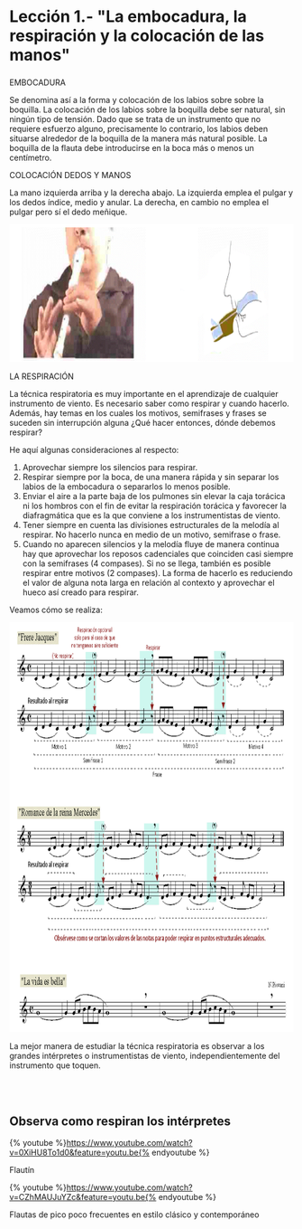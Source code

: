 
# Lección 1.- "La embocadura, la respiración y la colocación de las manos"

### 

EMBOCADURA

Se denomina así a la forma y colocación de los labios sobre sobre la boquilla. La colocación de los labios sobre la boquilla debe ser natural, sin ningún tipo de tensión. Dado que se trata de un instrumento que no requiere esfuerzo alguno, precisamente lo contrario, los labios deben situarse alrededor de la boquilla de la manera más natural posible. La boquilla de la flauta debe introducirse en la boca más o menos un centímetro. 

COLOCACIÓN DEDOS Y MANOS

La mano izquierda arriba y la derecha abajo. La izquierda emplea el pulgar y los dedos índice, medio y anular. La derecha, en cambio no emplea el pulgar pero sí el dedo meñique.

<img src="img/Embocadura_y_manos_2.gif" height="243" alt="Embocadura y manos" title="Embocadura y manos" />

LA RESPIRACIÓN

La técnica respiratoria es muy importante en el aprendizaje de cualquier instrumento de viento. Es necesario saber como respirar y cuando hacerlo. Además, hay temas en los cuales los motivos, semifrases y frases se suceden sin interrupción alguna ¿Qué hacer entonces, dónde debemos respirar?

He aquí algunas consideraciones al respecto:

1. Aprovechar siempre los silencios para respirar.
1. Respirar siempre por la boca, de una manera rápida y sin separar los labios de la embocadura o separarlos lo menos posible.
1. Enviar el aire a la parte baja de los pulmones sin elevar la caja torácica ni los hombros con el fin de evitar la respiración torácica y favorecer la diafragmática que es la que conviene a los instrumentistas de viento.
1. Tener siempre en cuenta las divisiones estructurales de la melodía al respirar. No hacerlo nunca en medio de un motivo, semifrase o frase. 
1. Cuando no aparecen silencios y la melodía fluye de manera continua hay que aprovechar los reposos cadenciales que coinciden casi siempre con la semifrases (4 compases). Si no se llega, también es posible respirar entre motivos (2 compases). La forma de hacerlo es reduciendo el valor de alguna nota larga en relación al contexto y aprovechar el hueco así creado para respirar.

Veamos cómo se realiza:

<img src="img/Respiracion_Temas.gif" alt="Respiración al interpretar" title="Respiración al interpretar" height="724" />

La mejor manera de estudiar la técnica respiratoria es observar a los grandes intérpretes o instrumentistas de viento, independientemente del instrumento que toquen.

<br /> 

## Observa como respiran los intérpretes

{% youtube %}https://www.youtube.com/watch?v=0XiHU8To1d0&feature=youtu.be{% endyoutube %}

Flautín

{% youtube %}https://www.youtube.com/watch?v=CZhMAUJuYZc&feature=youtu.be{% endyoutube %}

Flautas de pico poco frecuentes en estilo clásico y contemporáneo



